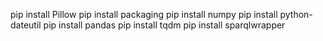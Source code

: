 pip install Pillow
pip install packaging
pip install numpy
pip install python-dateutil
pip install pandas
pip install tqdm
pip install sparqlwrapper